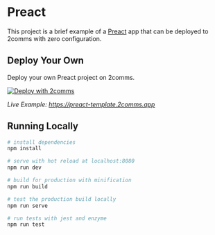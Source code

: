 # Preact

This project is a brief example of a [Preact](https://preactjs.com/) app that can be deployed to 2comms with zero configuration.

## Deploy Your Own

Deploy your own Preact project on 2comms.

[![Deploy with 2comms](https://2comms.com/button)](https://2comms.com/build?repo-url=https://github.com/2comms/templates/preact&template=preact)

_Live Example: https://preact-template.2comms.app_

## Running Locally

``` bash
# install dependencies
npm install

# serve with hot reload at localhost:8080
npm run dev

# build for production with minification
npm run build

# test the production build locally
npm run serve

# run tests with jest and enzyme
npm run test
```